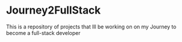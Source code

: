 # Journey2FullStack
This is a repository of projects that Ill be working on on my Journey to become a full-stack developer
